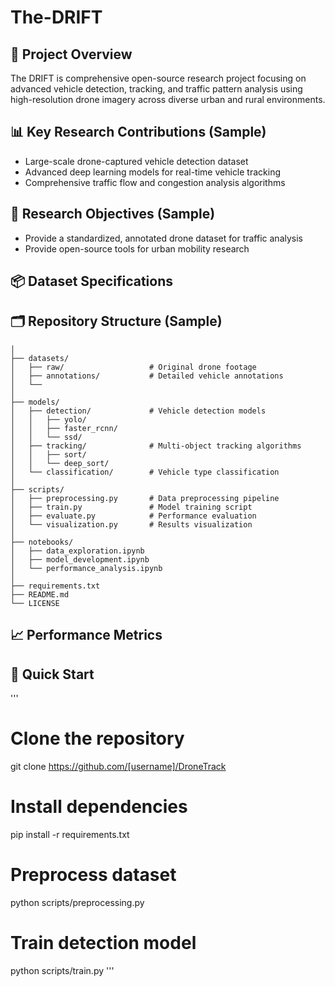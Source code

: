 # The-DRIFT

## 🚀 Project Overview
The DRIFT is comprehensive open-source research project focusing on advanced vehicle detection, tracking, and traffic pattern analysis using high-resolution drone imagery across diverse urban and rural environments.


## 📊 Key Research Contributions (Sample)

* Large-scale drone-captured vehicle detection dataset
* Advanced deep learning models for real-time vehicle tracking
* Comprehensive traffic flow and congestion analysis algorithms

## 🔬 Research Objectives (Sample)
* Provide a standardized, annotated drone dataset for traffic analysis
* Provide open-source tools for urban mobility research

## 📦 Dataset Specifications

## 🗂️ Repository Structure (Sample)

```DroneTrack/
│
├── datasets/
│   ├── raw/                   # Original drone footage
│   ├── annotations/           # Detailed vehicle annotations
│   └── 
│
├── models/
│   ├── detection/             # Vehicle detection models
│   │   ├── yolo/
│   │   ├── faster_rcnn/
│   │   └── ssd/
│   ├── tracking/              # Multi-object tracking algorithms
│   │   ├── sort/
│   │   └── deep_sort/
│   └── classification/        # Vehicle type classification
│
├── scripts/
│   ├── preprocessing.py       # Data preprocessing pipeline
│   ├── train.py               # Model training script
│   ├── evaluate.py            # Performance evaluation
│   └── visualization.py       # Results visualization
│
├── notebooks/
│   ├── data_exploration.ipynb
│   ├── model_development.ipynb
│   └── performance_analysis.ipynb
│
├── requirements.txt
├── README.md
└── LICENSE
```

## 📈 Performance Metrics


## 🚀 Quick Start 
'''
# Clone the repository
git clone https://github.com/[username]/DroneTrack

# Install dependencies
pip install -r requirements.txt

# Preprocess dataset
python scripts/preprocessing.py

# Train detection model
python scripts/train.py
'''



